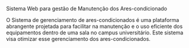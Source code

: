 Sistema Web para gestão de Manutenção dos Ares-condicionado

O Sistema de gerenciamento de ares-condicionados é uma plataforma abrangente projetada para facilitar na 
manutenção e o uso eficiente dos equipamentos dentro de uma sala no campus universitário. 
Este sistema visa otimizar esse gerenciamento dos ares-condicionados.

